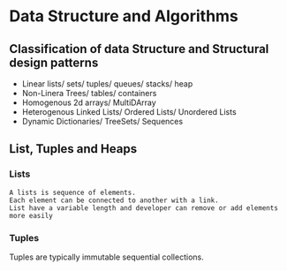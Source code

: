 # Data Structure and Algorithms

## Classification of data Structure and Structural design patterns

- Linear
  lists/ sets/ tuples/ queues/ stacks/ heap
- Non-Linera
  Trees/ tables/ containers
- Homogenous
  2d arrays/ MultiDArray
- Heterogenous
  Linked Lists/ Ordered Lists/ Unordered Lists
- Dynamic
  Dictionaries/ TreeSets/ Sequences

## List, Tuples and Heaps

### Lists

    A lists is sequence of elements.
    Each element can be connected to another with a link.
    List have a variable length and developer can remove or add elements more easily

### Tuples

Tuples are typically immutable sequential collections.
